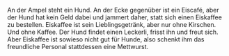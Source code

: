 An der Ampel steht ein Hund. An der Ecke gegenüber ist ein Eiscafé, aber der Hund hat kein Geld dabei und jammert daher, statt sich einen Eiskaffee zu bestellen.
Eiskaffee ist sein Lieblingsgetränk, aber nur ohne Kirschen. Und ohne Kaffee. 
Der Hund findet einen Leckerli, frisst ihn und freut sich.
Aber Eiskaffee ist sowieso nicht gut für Hunde, also schenkt ihm das freundliche Personal stattdessen eine Mettwurst.
